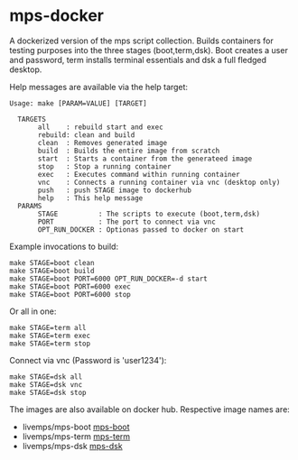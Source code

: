 # mps-docker
A dockerized version of the mps script collection.
Builds containers for testing purposes into the three stages (boot,term,dsk).
Boot creates a user and password, term installs terminal essentials
and dsk a full fledged desktop.


Help messages are available via the help target:
```
Usage: make [PARAM=VALUE] [TARGET]

  TARGETS
       all    : rebuild start and exec
       rebuild: clean and build
       clean  : Removes generated image
       build  : Builds the entire image from scratch
       start  : Starts a container from the generateed image
       stop   : Stop a running container
       exec   : Executes command within running container
       vnc    : Connects a running container via vnc (desktop only)
       push   : push STAGE image to dockerhub
       help   : This help message
  PARAMS
       STAGE          : The scripts to execute (boot,term,dsk)
       PORT           : The port to connect via vnc
       OPT_RUN_DOCKER : Optionas passed to docker on start
```

Example invocations to build:
```
make STAGE=boot clean
make STAGE=boot build
make STAGE=boot PORT=6000 OPT_RUN_DOCKER=-d start
make STAGE=boot PORT=6000 exec
make STAGE=boot PORT=6000 stop
```
Or all in one:
```
make STAGE=term all
make STAGE=term exec
make STAGE=term stop
```
Connect via vnc (Password is 'user1234'):
```
make STAGE=dsk all
make STAGE=dsk vnc
make STAGE=dsk stop
```

The images are also available on docker hub.
Respective image names are:
- livemps/mps-boot [mps-boot](https://hub.docker.com/r/livemps/mps-boot)
- livemps/mps-term [mps-term](https://hub.docker.com/r/livemps/mps-term)
- livemps/mps-dsk [mps-dsk](https://hub.docker.com/r/livemps/mps-dsk)

